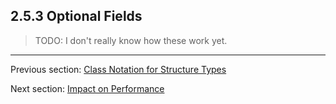 ## 2.5.3 Optional Fields

>TODO: I don't really know how these work yet.

---

Previous section: [Class Notation for Structure Types](types-structure-class-notation.md)

Next section: [Impact on Performance](types-structure-performance.md)
